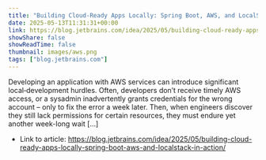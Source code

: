 ```yaml
---
title: "Building Cloud-Ready Apps Locally: Spring Boot, AWS, and LocalStack in Action"
date: 2025-05-13T11:31:31+00:00
link: https://blog.jetbrains.com/idea/2025/05/building-cloud-ready-apps-locally-spring-boot-aws-and-localstack-in-action/
showShare: false
showReadTime: false
thumbnail: images/aws.png
tags: ["blog.jetbrains.com"]
---
```

Developing an application with AWS services can introduce significant local‑development hurdles. Often, developers don’t receive timely AWS access, or a sysadmin inadvertently grants credentials for the wrong account – only to fix the error a week later. Then, when engineers discover they still lack permissions for certain resources, they must endure yet another week-long wait […]

- Link to article: https://blog.jetbrains.com/idea/2025/05/building-cloud-ready-apps-locally-spring-boot-aws-and-localstack-in-action/